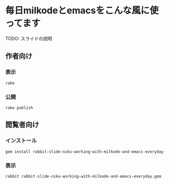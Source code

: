 # 毎日milkodeとemacsをこんな風に使ってます

TODO: スライドの説明

## 作者向け

### 表示

    rake

### 公開

    rake publish

## 閲覧者向け

### インストール

    gem install rabbit-slide-niku-working-with-milkode-and-emacs-everyday

### 表示

    rabbit rabbit-slide-niku-working-with-milkode-and-emacs-everyday.gem

